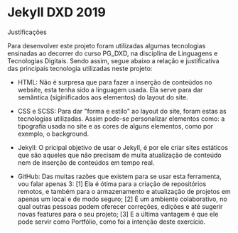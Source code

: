 # Jekyll DXD 2019

Justificações


Para desenvolver este projeto foram utilizadas algumas tecnologias ensinadas
ao decorrer do curso PG_DXD, na disciplina de Linguagens e Tecnologias Digitais.
Sendo assim, segue abaixo a relação e justificativa das principais tecnologia
utilizadas neste projeto:

- HTML: Não é surpresa que para fazer a inserção de conteúdos no website, esta tenha sido a linguagem usada. Ela serve para dar semântica (siginificados aos elementos) do layout do site.

- CSS e SCSS: Para dar "forma e estilo" ao layout do site, foram estas as tecnologias utilizadas. Assim pode-se personalizar elementos como: a tipografia usada no site e as cores de alguns elementos, como por exemplo, o background.

- Jekyll: O pricipal objetivo de usar o Jekyll, é por ele criar sites estáticos que são aqueles que não precisam de muita atualização de conteúdo nem de inserção de conteúdos em tempo real.

- GitHub: Das muitas razões que existem para se usar esta ferramenta, vou falar apenas 3: [1] Ela é ótima para a criação de repositórios remotos, e também para o armazenamento e atualização de projetos em apenas um local e de modo seguro; [2] É um ambiente colaborativo, no qual outras pessoas podem oferecer correções, edições e até sugerir novas features para o seu projeto; [3] E a última vantagem é que ele pode servir como Portfólio, como foi a intenção deste exercício.

